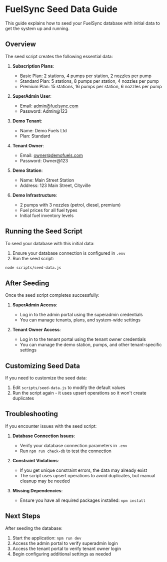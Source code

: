 # FuelSync Seed Data Guide

This guide explains how to seed your FuelSync database with initial data to get the system up and running.

## Overview

The seed script creates the following essential data:

1. **Subscription Plans**:
   - Basic Plan: 2 stations, 4 pumps per station, 2 nozzles per pump
   - Standard Plan: 5 stations, 8 pumps per station, 4 nozzles per pump
   - Premium Plan: 15 stations, 16 pumps per station, 6 nozzles per pump

2. **SuperAdmin User**:
   - Email: admin@fuelsync.com
   - Password: Admin@123

3. **Demo Tenant**:
   - Name: Demo Fuels Ltd
   - Plan: Standard

4. **Tenant Owner**:
   - Email: owner@demofuels.com
   - Password: Owner@123

5. **Demo Station**:
   - Name: Main Street Station
   - Address: 123 Main Street, Cityville

6. **Demo Infrastructure**:
   - 2 pumps with 3 nozzles (petrol, diesel, premium)
   - Fuel prices for all fuel types
   - Initial fuel inventory levels

## Running the Seed Script

To seed your database with this initial data:

1. Ensure your database connection is configured in `.env`
2. Run the seed script:

```bash
node scripts/seed-data.js
```

## After Seeding

Once the seed script completes successfully:

1. **SuperAdmin Access**:
   - Log in to the admin portal using the superadmin credentials
   - You can manage tenants, plans, and system-wide settings

2. **Tenant Owner Access**:
   - Log in to the tenant portal using the tenant owner credentials
   - You can manage the demo station, pumps, and other tenant-specific settings

## Customizing Seed Data

If you need to customize the seed data:

1. Edit `scripts/seed-data.js` to modify the default values
2. Run the script again - it uses upsert operations so it won't create duplicates

## Troubleshooting

If you encounter issues with the seed script:

1. **Database Connection Issues**:
   - Verify your database connection parameters in `.env`
   - Run `npm run check-db` to test the connection

2. **Constraint Violations**:
   - If you get unique constraint errors, the data may already exist
   - The script uses upsert operations to avoid duplicates, but manual cleanup may be needed

3. **Missing Dependencies**:
   - Ensure you have all required packages installed: `npm install`

## Next Steps

After seeding the database:

1. Start the application: `npm run dev`
2. Access the admin portal to verify superadmin login
3. Access the tenant portal to verify tenant owner login
4. Begin configuring additional settings as needed